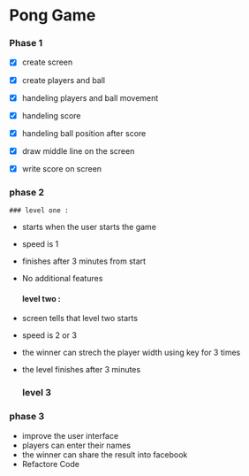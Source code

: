 # Pong Game 

### Phase 1
- [x] create screen 
- [x] create players and ball 
- [x] handeling players and ball movement
- [x] handeling score
- [x] handeling ball position after score 
- [x] draw middle line on the screen 
- [x] write score on screen 


### phase 2


    ### level one :
- starts when the user starts the game 
- speed is 1 
- finishes after 3 minutes from start
- No additional features
    #### level two : 
- screen tells that level two starts 
- speed is 2 or 3 
- the winner can strech the player width using key for 3 times 
- the level finishes after 3 minutes 

  ### level 3 





### phase 3


- improve the user interface 
- players can enter their names
- the winner can share the result into facebook
- Refactore Code 

